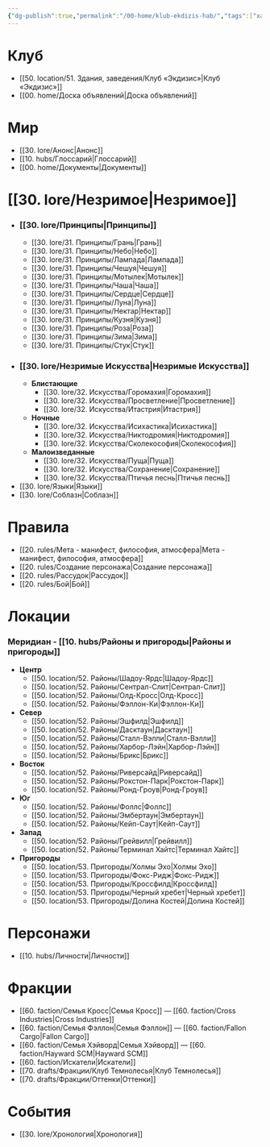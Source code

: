 ```yaml
---
{"dg-publish":true,"permalink":"/00-home/klub-ekdizis-hab/","tags":["хаб","gardenEntry"]}
---
```


# Клуб
- [[50. location/51. Здания, заведения/Клуб «Экдизис»\|Клуб «Экдизис»]]
- [[00. home/Доска объявлений\|Доска объявлений]]
# Мир
- [[30. lore/Анонс\|Анонс]]
- [[10. hubs/Глоссарий\|Глоссарий]]
- [[00. home/Документы\|Документы]]
# [[30. lore/Незримое\|Незримое]] 
- ### [[30. lore/Принципы\|Принципы]]
	- [[30. lore/31. Принципы/Грань\|Грань]] 
	- [[30. lore/31. Принципы/Небо\|Небо]] 
	- [[30. lore/31. Принципы/Лампада\|Лампада]]
	- [[30. lore/31. Принципы/Чешуя\|Чешуя]]
	- [[30. lore/31. Принципы/Мотылек\|Мотылек]]
	- [[30. lore/31. Принципы/Чаша\|Чаша]]
	- [[30. lore/31. Принципы/Сердце\|Сердце]]
	- [[30. lore/31. Принципы/Луна\|Луна]]
	- [[30. lore/31. Принципы/Нектар\|Нектар]]
	- [[30. lore/31. Принципы/Кузня\|Кузня]] 
	- [[30. lore/31. Принципы/Роза\|Роза]]
	- [[30. lore/31. Принципы/Зима\|Зима]]
	- [[30. lore/31. Принципы/Стук\|Стук]]
- ### [[30. lore/Незримые Искусства\|Незримые Искусства]]
	- **Блистающие**
		- [[30. lore/32. Искусства/Горомахия\|Горомахия]]
		- [[30. lore/32. Искусства/Просветление\|Просветление]]
		- [[30. lore/32. Искусства/Итастрия\|Итастрия]]
	- **Ночные**
		- [[30. lore/32. Искусства/Исихастика\|Исихастика]]
		- [[30. lore/32. Искусства/Никтодромия\|Никтодромия]]
		- [[30. lore/32. Искусства/Сколекософия\|Сколекософия]]
	- **Малоизведанные**
		- [[30. lore/32. Искусства/Пуща\|Пуща]]
		- [[30. lore/32. Искусства/Сохранение\|Сохранение]]
		- [[30. lore/32. Искусства/Птичья песнь\|Птичья песнь]]
- [[30. lore/Языки\|Языки]]
- [[30. lore/Соблазн\|Соблазн]]
# Правила
- [[20. rules/Мета - манифест, философия, атмосфера\|Мета - манифест, философия, атмосфера]]
- [[20. rules/Создание персонажа\|Создание персонажа]]
- [[20. rules/Рассудок\|Рассудок]]
- [[20. rules/Бой\|Бой]]
# Локации
### Меридиан - [[10. hubs/Районы и пригороды\|Районы и пригороды]]
- **Центр**
	- [[50. location/52. Районы/Шадоу-Ярдс\|Шадоу-Ярдс]]
	- [[50. location/52. Районы/Сентрал-Слит\|Сентрал-Слит]]
	- [[50. location/52. Районы/Олд-Кросс\|Олд-Кросс]]
	- [[50. location/52. Районы/Фэллон-Ки\|Фэллон-Ки]]
- **Север**
	- [[50. location/52. Районы/Эшфилд\|Эшфилд]]
	- [[50. location/52. Районы/Дасктаун\|Дасктаун]]
	- [[50. location/52. Районы/Сталл-Вэлли\|Сталл-Вэлли]]
	- [[50. location/52. Районы/Харбор-Лэйн\|Харбор-Лэйн]]
	- [[50. location/52. Районы/Брикс\|Брикс]]
- **Восток**
	- [[50. location/52. Районы/Риверсайд\|Риверсайд]]
	- [[50. location/52. Районы/Рокстон-Парк\|Рокстон-Парк]]
	- [[50. location/52. Районы/Ронд-Гроув\|Ронд-Гроув]]
- **Юг**
	- [[50. location/52. Районы/Фоллс\|Фоллс]]
	- [[50. location/52. Районы/Эмбертаун\|Эмбертаун]]
	- [[50. location/52. Районы/Кейп-Саут\|Кейп-Саут]]
- **Запад**
	- [[50. location/52. Районы/Грейвилл\|Грейвилл]]
	- [[50. location/52. Районы/Терминал Хайтс\|Терминал Хайтс]]
- **Пригороды**
	- [[50. location/53. Пригороды/Холмы Эхо\|Холмы Эхо]]
	- [[50. location/53. Пригороды/Фокс-Ридж\|Фокс-Ридж]]
	- [[50. location/53. Пригороды/Кроссфилд\|Кроссфилд]]
	- [[50. location/53. Пригороды/Черный хребет\|Черный хребет]]
	- [[50. location/53. Пригороды/Долина Костей\|Долина Костей]]
# Персонажи
- [[10. hubs/Личности\|Личности]]
# Фракции
- [[60. faction/Семья Кросс\|Семья Кросс]] — [[60. faction/Cross Industries\|Cross Industries]]
- [[60. faction/Семья Фэллон\|Семья Фэллон]] — [[60. faction/Fallon Cargo\|Fallon Cargo]]
- [[60. faction/Семья Хэйворд\|Семья Хэйворд]] — [[60. faction/Hayward SCM\|Hayward SCM]]
- [[60. faction/Искатели\|Искатели]]
- [[70. drafts/Фракции/Клуб Темнолесья\|Клуб Темнолесья]]
- [[70. drafts/Фракции/Оттенки\|Оттенки]]
# События
- [[30. lore/Хронология\|Хронология]]